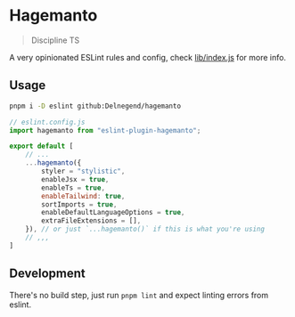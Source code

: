 # Hagemanto

> Discipline TS

A very opinionated ESLint rules and config, check [lib/index.js](./lib/index.js) for more info.

## Usage
```bash
pnpm i -D eslint github:Delnegend/hagemanto
```

```javascript
// eslint.config.js
import hagemanto from "eslint-plugin-hagemanto";

export default [
    // ...
    ...hagemanto({
        styler = "stylistic",
        enableJsx = true,
        enableTs = true,
        enableTailwind: true,
        sortImports = true,
        enableDefaultLanguageOptions = true,
        extraFileExtensions = [],
    }), // or just `...hagemanto()` if this is what you're using
    // ,,,
]
```

## Development

There's no build step, just run `pnpm lint` and expect linting errors from eslint.